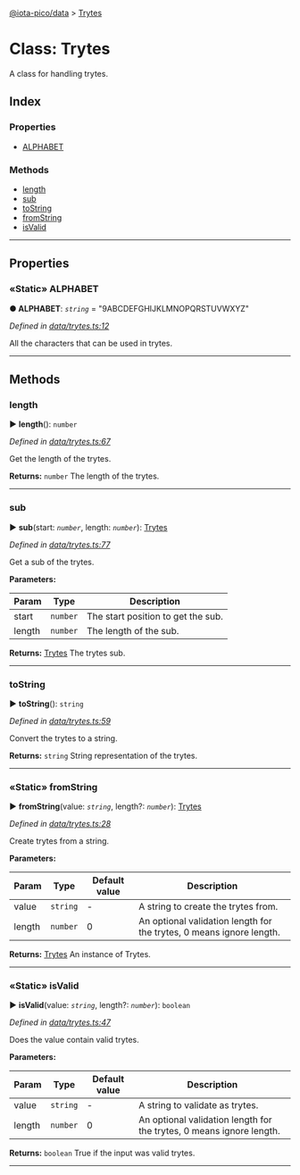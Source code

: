 [@iota-pico/data](../README.md) > [Trytes](../classes/trytes.md)



# Class: Trytes


A class for handling trytes.

## Index

### Properties

* [ALPHABET](trytes.md#alphabet)


### Methods

* [length](trytes.md#length)
* [sub](trytes.md#sub)
* [toString](trytes.md#tostring)
* [fromString](trytes.md#fromstring)
* [isValid](trytes.md#isvalid)



---
## Properties
<a id="alphabet"></a>

### «Static» ALPHABET

**●  ALPHABET**:  *`string`*  = "9ABCDEFGHIJKLMNOPQRSTUVWXYZ"

*Defined in [data/trytes.ts:12](https://github.com/iotaeco/iota-pico-data/blob/e821738/src/data/trytes.ts#L12)*



All the characters that can be used in trytes.




___


## Methods
<a id="length"></a>

###  length

► **length**(): `number`



*Defined in [data/trytes.ts:67](https://github.com/iotaeco/iota-pico-data/blob/e821738/src/data/trytes.ts#L67)*



Get the length of the trytes.




**Returns:** `number`
The length of the trytes.






___

<a id="sub"></a>

###  sub

► **sub**(start: *`number`*, length: *`number`*): [Trytes](trytes.md)



*Defined in [data/trytes.ts:77](https://github.com/iotaeco/iota-pico-data/blob/e821738/src/data/trytes.ts#L77)*



Get a sub of the trytes.


**Parameters:**

| Param | Type | Description |
| ------ | ------ | ------ |
| start | `number`   |  The start position to get the sub. |
| length | `number`   |  The length of the sub. |





**Returns:** [Trytes](trytes.md)
The trytes sub.






___

<a id="tostring"></a>

###  toString

► **toString**(): `string`



*Defined in [data/trytes.ts:59](https://github.com/iotaeco/iota-pico-data/blob/e821738/src/data/trytes.ts#L59)*



Convert the trytes to a string.




**Returns:** `string`
String representation of the trytes.






___

<a id="fromstring"></a>

### «Static» fromString

► **fromString**(value: *`string`*, length?: *`number`*): [Trytes](trytes.md)



*Defined in [data/trytes.ts:28](https://github.com/iotaeco/iota-pico-data/blob/e821738/src/data/trytes.ts#L28)*



Create trytes from a string.


**Parameters:**

| Param | Type | Default value | Description |
| ------ | ------ | ------ | ------ |
| value | `string`  | - |   A string to create the trytes from. |
| length | `number`  | 0 |   An optional validation length for the trytes, 0 means ignore length. |





**Returns:** [Trytes](trytes.md)
An instance of Trytes.






___

<a id="isvalid"></a>

### «Static» isValid

► **isValid**(value: *`string`*, length?: *`number`*): `boolean`



*Defined in [data/trytes.ts:47](https://github.com/iotaeco/iota-pico-data/blob/e821738/src/data/trytes.ts#L47)*



Does the value contain valid trytes.


**Parameters:**

| Param | Type | Default value | Description |
| ------ | ------ | ------ | ------ |
| value | `string`  | - |   A string to validate as trytes. |
| length | `number`  | 0 |   An optional validation length for the trytes, 0 means ignore length. |





**Returns:** `boolean`
True if the input was valid trytes.






___


